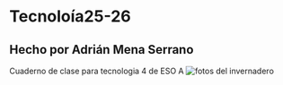 # Tecnoloía25-26
## Hecho por Adrián Mena Serrano
Cuaderno de clase para tecnologia 4 de ESO A
![fotos del invernadero](mhjmzgdsf.jpg)
